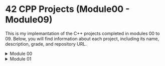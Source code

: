 # 42 CPP Projects (Module00 - Module09)

This is my implemantation of the C++ projects completed in modules 00 to 09. Below, you will find information about each project, including its name, description, grade, and repository URL.

<details>
    <summary>Module 00</summary>


### [Exercise 00] : Megaphone

- **Description:**
The Megaphone program is designed to echo input arguments in uppercase. When executed, it takes input strings as arguments and converts them to uppercase letters, then prints the result. If no arguments are provided, it outputs a specific message. The program ensures that all input strings are converted to uppercase, making the output loud and clear.

  To run, open the terminal and type 'make', and the program will compile.

```shell
./<programe_name>
```
  For assurance, run with Valgrind to check for errors and memory leaks.
  
```shell
valgrind ./<programe_name>
```

- **Turn-in Directory:**
ex00/
- **Files to Turn in:**
Makefile |
megaphone.cpp

- **Forbidden Functions:** None
 
### [Exercise 01] : My Awesome PhoneBook

- **Description:**
My Awesome PhoneBook is a basic phonebook software written in C++. It consists of two classes: PhoneBook and Contact. The PhoneBook class manages an array of contacts and can store up to 8 contacts. If the user tries to add a 9th contact, the oldest one is replaced. The Contact class represents a phonebook contact. The program allows users to add new contacts, search for existing contacts, and exit the phonebook.

  To run, open the terminal and type 'make', and the program will compile.

```shell
./<programe_name>
```
  For assurance, run with Valgrind to check for errors and memory leaks.
  
```shell
valgrind ./<programe_name>
```

- **Turn-in Directory:**
ex01/
- **Files to Turn in:**
    Makefile |
    *.cpp |
    *.{h, hpp}

- **Forbidden Functions:** None

### [Exercise 02] : The Job Of Your Dreams

- **Description:**
The Job Of Your Dreams task involves recreating a lost file, Account.cpp, based on available files such as Account.hpp and a log file. The log file provides clues about the implementation of the Account class. The goal is to recreate the Account.cpp file by analyzing the provided files and ensuring that the recreated program passes the tests. This exercise tests the understanding and implementation skills of C++ classes and member functions.

  To run, open the terminal and type 'make', and the program will compile.

```shell
./<programe_name>
```
  For assurance, run with Valgrind to check for errors and memory leaks.
  
```shell
valgrind ./<programe_name>
```

- **Turn-in Directory:**
ex02/
- **Files to Turn in:**
    Makefile |
    *.cpp |

- **Forbidden Functions:** None


## Grade: 100/100

</details>

<details>
    <summary>Module 01</summary>


### [Project Name]
- **Description:** [Brief description of the project]
- **Grade:** 100

## Module01

### [Project Name]
- **Description:** [Brief description of the project]
- **Grade:** 100

### [Project Name]
- **Description:** [Brief description of the project]
- **Grade:** 100
<details>

## Module02

### [Project Name]
- **Description:** [Brief description of the project]
- **Grade:** [Project Grade]
- **Repository:** [Project URL]

### [Project Name]
- **Description:** [Brief description of the project]
- **Grade:** [Project Grade]
- **Repository:** [Project URL]

## Module03

### [Project Name]
- **Description:** [Brief description of the project]
- **Grade:** [Project Grade]
- **Repository:** [Project URL]

### [Project Name]
- **Description:** [Brief description of the project]
- **Grade:** [Project Grade]
- **Repository:** [Project URL]

## Module04

### [Project Name]
- **Description:** [Brief description of the project]
- **Grade:** [Project Grade]
- **Repository:** [Project URL]

### [Project Name]
- **Description:** [Brief description of the project]
- **Grade:** [Project Grade]
- **Repository:** [Project URL]

</details>

<details>
    <summary>Module 01</summary>

</details>
